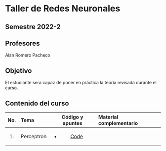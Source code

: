  # Taller de Redes Neuronales
## Semestre 2022-2

## Profesores
Alan Romero Pacheco

## Objetivo
El estudiante sera capaz de poner en práctica la teoría revisada durante el curso.

## Contenido del curso
| No.        | Tema          |Código y apuntes |  Material complementario|
| :-------------: |:-------------| :-----:| :-----|
| 1.              | Perceptron|  <ul> <li>[Code](perceptron/perceptron.py) </li> </ul> | 

